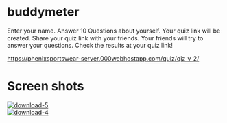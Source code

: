 # buddymeter
Enter your name. 
Answer 10 Questions about yourself. 
Your quiz link will be created. 
Share your quiz link with your friends. 
Your friends will try to answer your questions. 
Check the results at your quiz link!



https://phenixsportswear-server.000webhostapp.com/quiz/qiz_v_2/

<h1>Screen shots</h1>

<a href="https://ibb.co/LS9rw5R"><img src="https://i.ibb.co/VVMxym9/download-5.png" alt="download-5" border="0"></a><br>
<a href="https://ibb.co/NYBG2NF"><img src="https://i.ibb.co/5cHJhj1/download-4.png" alt="download-4" border="0"></a>

